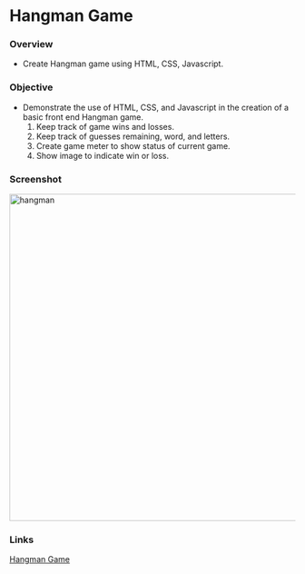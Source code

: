 # Hangman Game

### Overview
* Create Hangman game using HTML, CSS, Javascript.

### Objective
* Demonstrate the use of HTML, CSS, and Javascript in the creation of a basic front end Hangman game.
  1. Keep track of game wins and losses.
  2. Keep track of guesses remaining, word, and letters.
  3. Create game meter to show status of current game.
  4. Show image to indicate win or loss.
  
  
### Screenshot
<img width="576" alt="hangman" src="https://cloud.githubusercontent.com/assets/18523345/20645970/3cd9f178-b424-11e6-9662-083b151b3b07.png">

### Links
[Hangman Game](https://joeida.github.io/Hangman)
